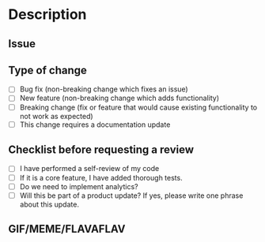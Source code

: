 # Description

<!-- Please include a summary of the changes and the related issue. Please also include relevant motivation and context. List any dependencies that are required for this change. -->

## Issue

<!-- WILL CLOSE THE ISSUE -->
<!-- Fixes #<issue number> -->
<!-- Resolves #<issue number> -->

<!-- WILL **NOT** CLOSE THE ISSUE -->
<!-- Relates to #<issue number> -->
<!-- Addresses #<issue number> -->

## Type of change

<!-- Please select options that are  relevant with [X] -->

- [ ] Bug fix (non-breaking change which fixes an issue)
- [ ] New feature (non-breaking change which adds functionality)
- [ ] Breaking change (fix or feature that would cause existing functionality to not work as expected)
- [ ] This change requires a documentation update

## Checklist before requesting a review

- [ ] I have performed a self-review of my code
- [ ] If it is a core feature, I have added thorough tests.
- [ ] Do we need to implement analytics?
- [ ] Will this be part of a product update? If yes, please write one phrase about this update.

## GIF/MEME/FLAVAFLAV

<!-- The most important step in any PR -->
